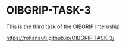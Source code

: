 # OIBGRIP-TASK-3
This is the third task of the OIBGRIP Internship

https://rohanauti.github.io/OIBGRIP-TASK-3/
